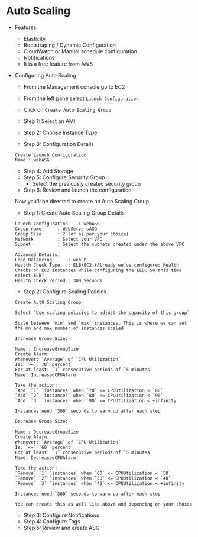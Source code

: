 # Auto Scaling

- Features
	- Elasticity
	- Bootstraping / Dynamic Configuration
	- CloudWatch or Manual schedule configuration
	- Notifications
	- It is a free feature from AWS

- Configuring Auto Scaling
	- From the Management console go to EC2
	- From the left pane select `Launch Configuration`
	- Click on `Create Auto Scaling Group`

	- Step 1: Select an AMI
	- Step 2: Choose Instance Type
	- Step 3: Configuration Details

	```
	Create Launch Configuration
	Name : webASG
	```

	- Step 4: Add Storage
	- Step 5: Configure Security Group
		- Select the previously created security group
	- Step 6: Review and launch the configuration

	Now you'll be directed to create an Auto Scaling Group
	
	- Step 1: Create Auto Scaling Group Details

	```
	Launch Configuration	: webASG
	Group name		: WebServersASG
	Group Size		: 2 (or as per your choice)
	Network			: Select your VPC
	Subnet			: Select the subnets created under the above VPC

	Advanced Details:
	Load Balancing		: webLB
	Health Check Type	: ELB/EC2 (Already we've configured Health Checks on EC2 instances while configuring the ELB. So this time select ELB)
	Health Check Period	: 300 Seconds
	```

	- Step 2: Configure Scaling Policies

	```
	Create Aut0 Scaling Group

	Select `Use scaling policies to adjust the capacity of this group`
	
	Scale between `min` and `max` instances. This is where we can set the mn and max number of instances scaled
	
	Increase Group Size:
	
	Name : IncreaseGroupSize
	Create Alarm:
	Whenever: `Average` of `CPU Utilization`
	Is: `>=` `70` percent
	For at least: `1` consecutive periods of `5 minutes`
	Name: IncreasedCPUAlarm

	Take the action:
	`Add` `1` `instances` when `70` <= CPUUtilization < `80`
	`Add` `2` `instances` when `80` <= CPUUtilization < `90`
	`Add` `3` `instances` when `90` <= CPUUtilization < +infinity

	Instances need `300` seconds to warm up after each step

	Decrease Group Size:

	Name : DecreaseGroupSize
	Create Alarm:
	Whenever: `Average` of `CPU Utilization`
	Is: `<=` `60` percent
	For at least: `1` consecutive periods of `5 minutes`
	Name: DecreasedCPUAlarm

	Take the action:
	`Remove` `1` `instances` when `60` <= CPUUtilization < `50`
	`Remove` `2` `instances` when `50` <= CPUUtilization < `40`
	`Remove` `3` `instances` when `40` <= CPUUtilization < +infinity

	Instances need `300` seconds to warm up after each step
	
	You can create this as well like above and depending on your choice
	```

	- Step 3: Configure Notifications
	- Step 4: Configure Tags
	- Step 5: Review and create ASG
